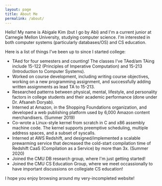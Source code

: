```yaml
---
layout: page
title: About Me
permalink: /about/
---
```


Hello! My name is Abigale Kim (but I go by Abi) and I'm a current junior at Carnegie Mellon University, studying computer science. I'm interested in both computer systems (particularly databases/OS) and CS education. 

Here is a list of things I've been up to since I started college:
- TAed for four semesters and counting! The classes I've TAed/am TAing include 15-122 (Principles of Imperative Computation) and 15-213 (Introduction to Computer Systems).
- Worked on course development, including writing course objectives, working on a new programming assignment, and successfully adding written assignments as lead TA to 15-213.
- Researched patterns between physical, mental, lifestyle, and personality factors in college students and their academic performance (done under Dr. Afsaneh Doryab).
- Interned at Amazon, in the Shopping Foundations organization, and developed a web publishing platform used by 6,000 Amazon content merchandisers. (Summer 2019)
- Co-wrote a Linux-style kernel from scratch in C and x86 assembly machine code. The kernel supports preemptive scheduling, multiple address spaces, and a subset of syscalls.
- Interned at AWS Redshift, and designed/implemented a scalable prewarming service that decreased the cold-start compilation time of Redshift CaaS (Compilation as a Service) by more than 3x. (Summer 2020)
- Joined the CMU DB research group, where I'm just getting started!
- Joined the CMU CS Education Group, where we meet occassionally to have important discussions on collegiate CS education!

I hope you enjoy browsing around my very-incompleted website!


